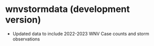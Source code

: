 # wnvstormdata (development version)

* Updated data to include 2022-2023 WNV Case counts and storm observations
